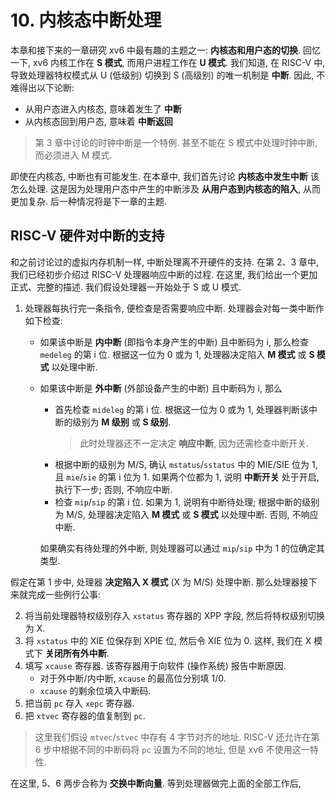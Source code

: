# 10. 内核态中断处理

本章和接下来的一章研究 xv6 中最有趣的主题之一: **内核态和用户态的切换**. 回忆一下, xv6 内核工作在 **S 模式**, 而用户进程工作在 **U 模式**. 我们知道, 在 RISC-V 中, 导致处理器特权模式从 U (低级别) 切换到 S (高级别) 的唯一机制是 **中断**. 因此, 不难得出以下论断:
* 从用户态进入内核态, 意味着发生了 **中断**
* 从内核态回到用户态, 意味着 **中断返回**

> 第 3 章中讨论的时钟中断是一个特例. 甚至不能在 S 模式中处理时钟中断, 而必须进入 M 模式.

即使在内核态, 中断也有可能发生. 在本章中, 我们首先讨论 **内核态中发生中断** 该怎么处理. 这是因为处理用户态中产生的中断涉及 **从用户态到内核态的陷入**, 从而更加复杂. 后一种情况将是下一章的主题.

## RISC-V 硬件对中断的支持

和之前讨论过的虚拟内存机制一样, 中断处理离不开硬件的支持. 在第 2、3 章中, 我们已经初步介绍过 RISC-V 处理器响应中断的过程. 在这里, 我们给出一个更加正式、完整的描述. 我们假设处理器一开始处于 S 或 U 模式.

1. 处理器每执行完一条指令, 便检查是否需要响应中断. 处理器会对每一类中断作如下检查:
    * 如果该中断是 **内中断** (即指令本身产生的中断) 且中断码为 i, 那么检查 `medeleg` 的第 i 位. 根据这一位为 0 或为 1, 处理器决定陷入 **M 模式** 或 **S 模式** 以处理中断.
    * 如果该中断是 **外中断** (外部设备产生的中断) 且中断码为 i, 那么
        + 首先检查 `mideleg` 的第 i 位. 根据这一位为 0 或为 1, 处理器判断该中断的级别为 **M 级别** 或 **S 级别**. 
            > 此时处理器还不一定决定 **响应中断**, 因为还需检查中断开关.
        + 根据中断的级别为 M/S, 确认 `mstatus`/`sstatus` 中的 MIE/SIE 位为 1, 且 `mie`/`sie` 的第 i 位为 1. 如果两个位都为 1, 说明 **中断开关** 处于开启, 执行下一步; 否则, 不响应中断.
        + 检查 `mip`/`sip` 的第 i 位. 如果为 1, 说明有中断待处理; 根据中断的级别为 M/S, 处理器决定陷入 **M 模式** 或 **S 模式** 以处理中断. 否则, 不响应中断.

        如果确实有待处理的外中断, 则处理器可以通过 `mip`/`sip` 中为 1 的位确定其类型.

假定在第 1 步中, 处理器 **决定陷入 X 模式** (X 为 M/S) 处理中断. 那么处理器接下来就完成一些例行公事: 

2. 将当前处理器特权级别存入 `xstatus` 寄存器的 XPP 字段, 然后将特权级别切换为 X.
3. 将 `xstatus` 中的 XIE 位保存到 XPIE 位, 然后令 XIE 位为 0. 这样, 我们在 X 模式下 **关闭所有外中断**.
4. 填写 `xcause` 寄存器. 该寄存器用于向软件 (操作系统) 报告中断原因.
    * 对于外中断/内中断, `xcause` 的最高位分别填 1/0.
    * `xcause` 的剩余位填入中断码.
5. 把当前 `pc` 存入 `xepc` 寄存器.
6. 把 `xtvec` 寄存器的值复制到 `pc`.
> 这里我们假设 `mtvec`/`stvec` 中存有 4 字节对齐的地址. RISC-V 还允许在第 6 步中根据不同的中断码将 `pc` 设置为不同的地址, 但是 xv6 不使用这一特性.

在这里, 5、6 两步合称为 **交换中断向量**. 等到处理器做完上面的全部工作后, 



